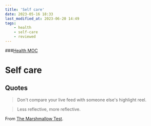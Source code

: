 ```yaml
---
title: 'Self care'
date: 2023-05-16 18:33
last_modified_at: 2023-06-20 14:49
tags:
    - health
    - self-care
    - reviewed
---
```


###[Health MOC](Health%20MOC.md)

# Self care

## Quotes

> Don't compare your live feed with someone else's highlight reel.

> Less reflective, more reflective.

From [The Marshmallow Test](The%20Marshmallow%20Test.md).
